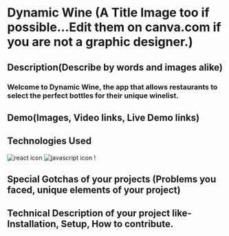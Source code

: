 # Dynamic Wine (A Title Image too if possible…Edit them on canva.com if you are not a graphic designer.)

## Description(Describe by words and images alike)
### Welcome to Dynamic Wine, the app that allows restaurants to select the perfect bottles for their unique winelist.

## Demo(Images, Video links, Live Demo links)



## Technologies Used
![react icon](https://upload.wikimedia.org/wikipedia/commons/a/a7/React-icon.svg)
![javascript icon](https://upload.wikimedia.org/wikipedia/commons/6/6a/JavaScript-logo.png)
! 

## Special Gotchas of your projects (Problems you faced, unique elements of your project)

## Technical Description of your project like- Installation, Setup, How to contribute.